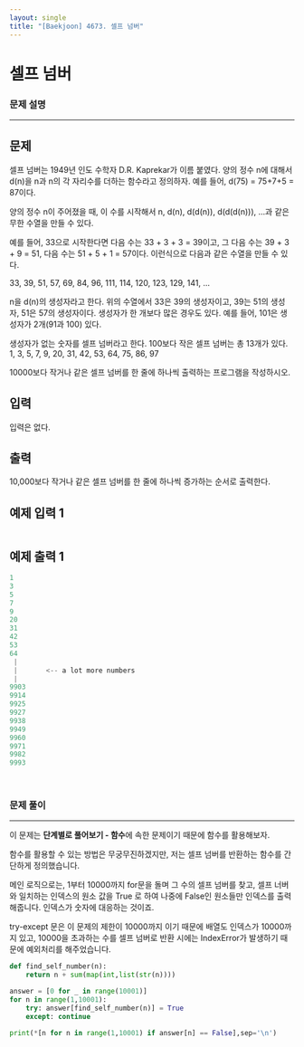 ```yaml
---
layout: single
title: "[Baekjoon] 4673. 셀프 넘버"
---
```




# 셀프 넘버

### 문제 설명

---

## 문제

셀프 넘버는 1949년 인도 수학자 D.R. Kaprekar가 이름 붙였다. 양의 정수 n에 대해서 d(n)을 n과 n의 각 자리수를 더하는 함수라고 정의하자. 예를 들어, d(75) = 75+7+5 = 87이다.

양의 정수 n이 주어졌을 때, 이 수를 시작해서 n, d(n), d(d(n)), d(d(d(n))), ...과 같은 무한 수열을 만들 수 있다. 

예를 들어, 33으로 시작한다면 다음 수는 33 + 3 + 3 = 39이고, 그 다음 수는 39 + 3 + 9 = 51, 다음 수는 51 + 5 + 1 = 57이다. 이런식으로 다음과 같은 수열을 만들 수 있다.

33, 39, 51, 57, 69, 84, 96, 111, 114, 120, 123, 129, 141, ...

n을 d(n)의 생성자라고 한다. 위의 수열에서 33은 39의 생성자이고, 39는 51의 생성자, 51은 57의 생성자이다. 생성자가 한 개보다 많은 경우도 있다. 예를 들어, 101은 생성자가 2개(91과 100) 있다. 

생성자가 없는 숫자를 셀프 넘버라고 한다. 100보다 작은 셀프 넘버는 총 13개가 있다. 1, 3, 5, 7, 9, 20, 31, 42, 53, 64, 75, 86, 97

10000보다 작거나 같은 셀프 넘버를 한 줄에 하나씩 출력하는 프로그램을 작성하시오.

## 입력

입력은 없다.

## 출력

10,000보다 작거나 같은 셀프 넘버를 한 줄에 하나씩 증가하는 순서로 출력한다.

## 예제 입력 1 

```python

```

## 예제 출력 1 

```python
1
3
5
7
9
20
31
42
53
64
 |
 |       <-- a lot more numbers
 |
9903
9914
9925
9927
9938
9949
9960
9971
9982
9993
```

<br>

### 문제 풀이

---

 이 문제는 **단계별로 풀어보기 - 함수**에 속한 문제이기 때문에 함수를 활용해보자. 

함수를 활용할 수 있는 방법은 무궁무진하겠지만, 저는 셀프 넘버를 반환하는 함수를 간단하게 정의했습니다. 

메인 로직으로는, 1부터 10000까지 for문을 돌며 그 수의 셀프 넘버를 찾고, 셀프 너버와 일치하는 인덱스의 원소 값을 True 로 하여 나중에 False인 원소들만 인덱스를 출력해줍니다. 인덱스가 숫자에 대응하는 것이죠. 

try-except 문은 이 문제의 제한이 10000까지 이기 때문에 배열도 인덱스가 10000까지 있고, 10000을 초과하는 수를 셀프 넘버로 반환 시에는 IndexError가 발생하기 때문에 예외처리를 해주었습니다. 

```python
def find_self_number(n):
    return n + sum(map(int,list(str(n))))

answer = [0 for _ in range(10001)]
for n in range(1,10001):
    try: answer[find_self_number(n)] = True
    except: continue

print(*[n for n in range(1,10001) if answer[n] == False],sep='\n') 
```

<br>

